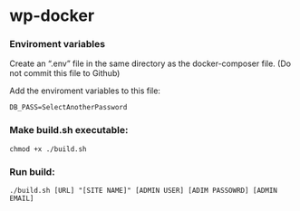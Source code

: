 # wp-docker

### Enviroment variables

Create an “.env” file in the same directory as the docker-composer file. (Do not commit this file to Github)

Add the enviroment variables to this file:

`DB_PASS=SelectAnotherPassword`

### Make build.sh executable:

`chmod +x ./build.sh`

### Run build:

`./build.sh [URL] "[SITE NAME]" [ADMIN USER] [ADIM PASSOWRD] [ADMIN EMAIL]`

